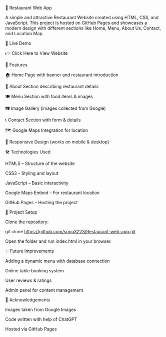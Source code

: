 🍴 Restaurant Web App

A simple and attractive Restaurant Website created using HTML, CSS, and JavaScript.
This project is hosted on GitHub Pages and showcases a modern design with different sections like Home, Menu, About Us, Contact, and Location Map.

🚀 Live Demo

👉 Click Here to View Website

📌 Features

🏠 Home Page with banner and restaurant introduction

📖 About Section describing restaurant details

🍽 Menu Section with food items & images

📷 Image Gallery (images collected from Google)

📞 Contact Section with form & details

🗺 Google Maps Integration for location

🎨 Responsive Design (works on mobile & desktop)

🛠️ Technologies Used

HTML5 – Structure of the website

CSS3 – Styling and layout

JavaScript – Basic interactivity

Google Maps Embed – For restaurant location

GitHub Pages – Hosting the project

📂 Project Setup

Clone the repository:

git clone https://github.com/sonu3223/Restaurant-web-app.git


Open the folder and run index.html in your browser.

✨ Future Improvements

Adding a dynamic menu with database connection

Online table booking system

User reviews & ratings

Admin panel for content management

🙌 Acknowledgements

Images taken from Google Images

Code written with help of ChatGPT

Hosted via GitHub Pages
